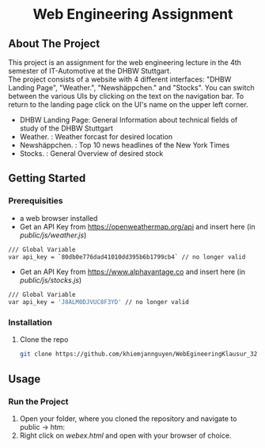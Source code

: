 <!-- PROJECT LOGO -->
<br />
<p align="center">
  <h1 align="center">Web Engineering Assignment</h3>
</p>


<!-- ABOUT THE PROJECT -->
## About The Project
This project is an assignment for the web engineering lecture in the 4th semester of IT-Automotive at the DHBW Stuttgart.\
The project consists of a website with 4 different interfaces: "DHBW Landing Page", "Weather.", "Newshäppchen." and "Stocks". You can switch between the various UIs by clicking on the text on the navigation bar. To return to the landing page click on the UI's name on the upper left corner.
* DHBW Landing Page: General Information about technical fields of study of the DHBW Stuttgart
* Weather. : Weather forcast for desired location
* Newshäppchen. : Top 10 news headlines of the New York Times
* Stocks. : General Overview of desired stock



<!-- GETTING STARTED -->
## Getting Started

### Prerequisities
* a web browser installed
* Get an API Key from https://openweathermap.org/api and insert here (in *public/js/weather.js*)
``` sh
/// Global Variable
var api_key = `80db0e776dad41010dd395b6b1799cb4` // no longer valid
```
* Get an API Key from https://www.alphavantage.co and insert here (in *public/js/stocks.js*)
``` sh
/// Global Variable
var api_key = 'J8ALM0DJVUC8F3YD' // no longer valid
```

### Installation

1. Clone the repo
   ```sh
   git clone https://github.com/khiemjannguyen/WebEgineeringKlausur_3286009.git
   ```


<!-- USAGE EXAMPLES -->
## Usage

### Run the Project
1. Open your folder, where you cloned the repository and navigate to public -> htm:
2. Right click on *webex.html* and open with your browser of choice.







